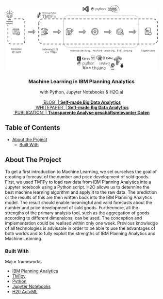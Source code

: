 <!-- PROJECT LOGO -->
<br />
<p align="center">
  <a href="https://github.com/alexander-gusser/planning-analytics">
    <img src="tm1_planning_analytics.png" alt="Logo" width="800">
  </a>

  <h3 align="center">Machine Learning in IBM Planning Analytics</h3>

  <p align="center"> 
    with Python, Jupyter Notebooks & H2O.ai
    <br />
    <br />
    <a href="https://gmc2.de/business-intelligence/live-hackathon-auf-der-tdwi/">`BLOG` | <strong>Self-made Big Data Analytics</strong></a>
    <br />
    <a href="SelfMade_BigData_Analytics_Draft.pdf">`WHITEPAPER` | <strong>Self-made Big Data Analytics</strong></a>
    <br />
    <a href="https://www.tdwi.eu/fileadmin/tdwi/4.0_Verein/Young_Guns/BIS_01_17_Datenbasierte_Entscheidungshilfe_im_Bereich_Social_Media.pdf">`PUBLICATION` | </span><strong>Transparente Analyse geschäftsrelevanter Daten</strong></a>
    <br />
  </p>
</p>

<!-- TABLE OF CONTENTS -->

## Table of Contents

- [About the Project](#about-the-project)
  - [Built With](#built-with)

<!-- ABOUT THE PROJECT -->

## About The Project

To get a first introduction to Machine Learning, we set ourselves the goal of creating a forecast of the number and price development of sold goods. First, we used TM1Py to load raw data from IBM Planning Analytics into a Jupyter notebook using a Python script. H2O allows us to determine the best machine learning algorithm and apply it to the raw data. The prediction or the results of this are then written back into the IBM Planning Analytics model. The result should enable meaningful and valid forecasts about the number and price development of sold goods. Furthermore, all the strengths of the primary analysis tool, such as the aggregation of goods according to different dimensions, can be used. The conception and implementation could be realised within only one week. Previous knowledge of all technologies is advisable in order to be able to use the advantages of both worlds and to fully exploit the strengths of IBM Planning Analytics and Machine Learning. 

### Built With

Major frameworks

- [IBM Planning Analytics](https://gmc2.de/planning-analytics/)
- [TM1py](https://github.com/cubewise-code/tm1py)
- [Python](https://www.python.org/)
- [Jupyter Notebooks](https://jupyter.org/)
- [H20 AutoML](https://docs.h2o.ai/h2o/latest-stable/h2o-docs/automl.html)